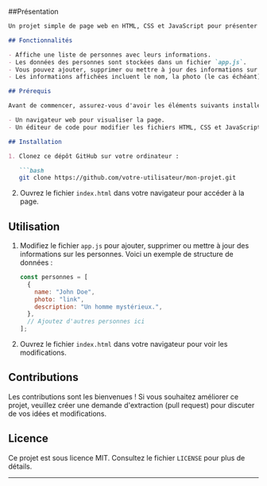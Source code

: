 ##Présentation

```markdown
Un projet simple de page web en HTML, CSS et JavaScript pour présenter des informations sur des personnes à partir d'un fichier de données.

## Fonctionnalités

- Affiche une liste de personnes avec leurs informations.
- Les données des personnes sont stockées dans un fichier `app.js`.
- Vous pouvez ajouter, supprimer ou mettre à jour des informations sur les personnes en éditant le fichier `app.js`.
- Les informations affichées incluent le nom, la photo (le cas échéant), la description, et d'autres détails pertinents.

## Prérequis

Avant de commencer, assurez-vous d'avoir les éléments suivants installés :

- Un navigateur web pour visualiser la page.
- Un éditeur de code pour modifier les fichiers HTML, CSS et JavaScript.

## Installation

1. Clonez ce dépôt GitHub sur votre ordinateur :

   ```bash
   git clone https://github.com/votre-utilisateur/mon-projet.git
   ```

2. Ouvrez le fichier `index.html` dans votre navigateur pour accéder à la page.

## Utilisation

1. Modifiez le fichier `app.js` pour ajouter, supprimer ou mettre à jour des informations sur les personnes. Voici un exemple de structure de données :

   ```javascript
   const personnes = [
     {
       name: "John Doe",
       photo: "link",
       description: "Un homme mystérieux.",
     },
     // Ajoutez d'autres personnes ici
   ];
   ```

2. Ouvrez le fichier `index.html` dans votre navigateur pour voir les modifications.

## Contributions

Les contributions sont les bienvenues ! Si vous souhaitez améliorer ce projet, veuillez créer une demande d'extraction (pull request) pour discuter de vos idées et modifications.

## Licence

Ce projet est sous licence MIT. Consultez le fichier `LICENSE` pour plus de détails.

---
